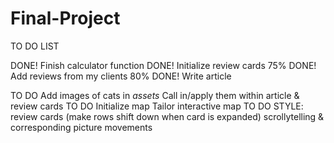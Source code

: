 # Final-Project
TO DO LIST 

DONE!       Finish calculator function
DONE!       Initialize review cards
75% DONE!   Add reviews from my clients
80% DONE!       Write article 


TO DO       Add images of cats in *assets* 
            Call in/apply them within article & review cards
TO DO       Initialize map
            Tailor interactive map
TO DO       STYLE: 
                review cards (make rows shift down when card is expanded)
                scrollytelling & corresponding picture movements